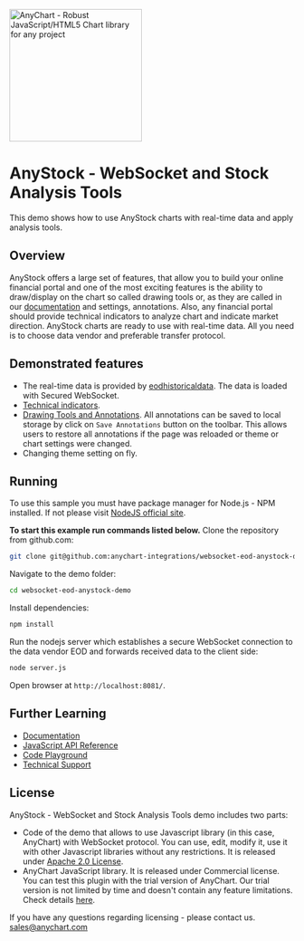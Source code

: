 [<img src="https://cdn.anychart.com/images/logo-transparent-segoe.png?2" width="234px" alt="AnyChart - Robust JavaScript/HTML5 Chart library for any project">](https://www.anychart.com)
# AnyStock - WebSocket and Stock Analysis Tools
This demo shows how to use AnyStock charts with real-time data and apply analysis tools.

## Overview
AnyStock offers a large set of features, that allow you to build your online financial portal and one of the most exciting features is the ability to draw/display on the chart so called drawing tools or, as they are called in our [documentation](https://docs.anychart.com/) and settings, annotations. Also, any financial portal should provide technical indicators to analyze chart and indicate market direction. AnyStock charts are ready to use with real-time data. All you need is to choose data vendor and preferable transfer protocol.

## Demonstrated features
* The real-time data is provided by [eodhistoricaldata](https://eodhistoricaldata.com/). The data is loaded with Secured WebSocket.
* [Technical indicators](https://docs.anychart.com/Stock_Charts/Technical_Indicators/Overview).
* [Drawing Tools and Annotations](https://docs.anychart.com/Stock_Charts/Drawing_Tools_and_Annotations/Overview). All annotations can be saved to local storage by click on `Save Annotations` button on the toolbar. This allows users to restore all annotations if the page was reloaded or theme or chart settings were changed.
* Changing theme setting on fly.

## Running

To use this sample you must have package manager for Node.js - NPM installed. If not please visit [NodeJS official site](https://nodejs.org/en/).

**To start this example run commands listed below.**
Clone the repository from github.com:
```bash
git clone git@github.com:anychart-integrations/websocket-eod-anystock-demo.git
```

Navigate to the demo folder:
```bash
cd websocket-eod-anystock-demo
```

Install dependencies:
```bash
npm install
```

Run the nodejs server which establishes a secure WebSocket connection to the data vendor EOD and forwards received data to the client side:
```bash
node server.js
```

Open browser at `http://localhost:8081/`.


## Further Learning
* [Documentation](https://docs.anychart.com)
* [JavaScript API Reference](https://api.anychart.com)
* [Code Playground](https://playground.anychart.com)
* [Technical Support](https://www.anychart.com/support)


## License
AnyStock - WebSocket and Stock Analysis Tools demo includes two parts:
- Code of the demo that allows to use Javascript library (in this case, AnyChart) with WebSocket protocol. You can use, edit, modify it, use it with other Javascript libraries without any restrictions. It is released under [Apache 2.0 License](https://github.com/anychart-integrations/python-django-mysql-template/blob/master/LICENSE).
- AnyChart JavaScript library. It is released under Commercial license. You can test this plugin with the trial version of AnyChart. Our trial version is not limited by time and doesn't contain any feature limitations. Check details [here](https://www.anychart.com/buy/).

If you have any questions regarding licensing - please contact us. <sales@anychart.com>

